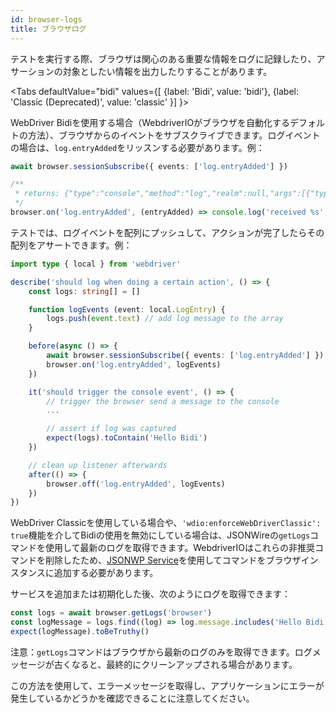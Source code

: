```yaml
---
id: browser-logs
title: ブラウザログ
---
```


テストを実行する際、ブラウザは関心のある重要な情報をログに記録したり、アサーションの対象としたい情報を出力したりすることがあります。

<Tabs
defaultValue="bidi"
values={[
    {label: 'Bidi', value: 'bidi'},
    {label: 'Classic (Deprecated)', value: 'classic'
}]
}>

<TabItem value='bidi'>

WebDriver Bidiを使用する場合（WebdriverIOがブラウザを自動化するデフォルトの方法）、ブラウザからのイベントをサブスクライブできます。ログイベントの場合は、`log.entryAdded`をリッスンする必要があります。例：

```ts
await browser.sessionSubscribe({ events: ['log.entryAdded'] })

/**
 * returns: {"type":"console","method":"log","realm":null,"args":[{"type":"string","value":"Hello Bidi"}],"level":"info","text":"Hello Bidi","timestamp":1657282076037}
 */
browser.on('log.entryAdded', (entryAdded) => console.log('received %s', entryAdded))
```

テストでは、ログイベントを配列にプッシュして、アクションが完了したらその配列をアサートできます。例：

```ts
import type { local } from 'webdriver'

describe('should log when doing a certain action', () => {
    const logs: string[] = []

    function logEvents (event: local.LogEntry) {
        logs.push(event.text) // add log message to the array
    }

    before(async () => {
        await browser.sessionSubscribe({ events: ['log.entryAdded'] })
        browser.on('log.entryAdded', logEvents)
    })

    it('should trigger the console event', () => {
        // trigger the browser send a message to the console
        ...

        // assert if log was captured
        expect(logs).toContain('Hello Bidi')
    })

    // clean up listener afterwards
    after(() => {
        browser.off('log.entryAdded', logEvents)
    })
})
```

</TabItem>

<TabItem value='classic'>

WebDriver Classicを使用している場合や、`'wdio:enforceWebDriverClassic': true`機能を介してBidiの使用を無効にしている場合は、JSONWireの`getLogs`コマンドを使用して最新のログを取得できます。WebdriverIOはこれらの非推奨コマンドを削除したため、[JSONWP Service](https://github.com/webdriverio-community/wdio-jsonwp-service)を使用してコマンドをブラウザインスタンスに追加する必要があります。

サービスを追加または初期化した後、次のようにログを取得できます：

```ts
const logs = await browser.getLogs('browser')
const logMessage = logs.find((log) => log.message.includes('Hello Bidi'))
expect(logMessage).toBeTruthy()
```

注意：`getLogs`コマンドはブラウザから最新のログのみを取得できます。ログメッセージが古くなると、最終的にクリーンアップされる場合があります。
</TabItem>

</Tabs>

この方法を使用して、エラーメッセージを取得し、アプリケーションにエラーが発生しているかどうかを確認できることに注意してください。